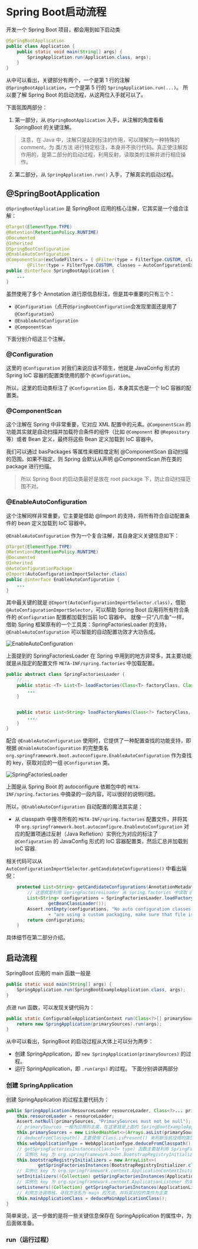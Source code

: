 # Spring Boot启动流程
开发一个 Spring Boot 项目，都会用到如下启动类
```java
@SpringBootApplication
public class Application {
    public static void main(String[] args) {
        SpringApplication.run(Application.class, args);
    }
}
```

从中可以看出，关键部分有两个，一个是第 1 行的注解 `@SpringBootApplication`，一个是第 5 行的 `SpringApplication.run(...)`。
所以要了解 Spring Boot 的启动流程，从这两位入手就可以了。

下面氛围两部分：
1. 第一部分，从 `@SpringBootApplication` 入手，从注解的角度看看 SpringBoot 的关键注解。
> 注意，在 Java 中，注解只是起到标注的作用，可以理解为一种特殊的 comment，为 类/方法 进行特定标注，本身并不执行代码。真正使注解起作用的，是第二部分的启动过程，利用反射，读取类的注解并进行相应操作。
2. 第二部分，从 `SpringApplication.run()` 入手，了解真实的启动过程。
## @SpringBootApplication
`@SpringBootApplication` 是 SpringBoot 应用的核心注解，它其实是一个组合注解：
```java
@Target(ElementType.TYPE)
@Retention(RetentionPolicy.RUNTIME)
@Documented
@Inherited
@SpringBootConfiguration
@EnableAutoConfiguration
@ComponentScan(excludeFilters = { @Filter(type = FilterType.CUSTOM, classes = TypeExcludeFilter.class),
		@Filter(type = FilterType.CUSTOM, classes = AutoConfigurationExcludeFilter.class) })
public @interface SpringBootApplication {
    ...
}
```
虽然使用了多个 Annotation 进行原信息标注，但是其中重要的只有三个：
* `@Configuration`（点开`@SpringBootConfiguration`会发现里面还是用了`@Configuration`）
* `@EnableAutoConfiguration`
* `@ComponentScan`

下面分别介绍这三个注解。

### @Configuration
这里的 `@Configuration` 对我们来说应该不陌生，他就是 JavaConfig 形式的 Spring IoC 容器的配置类使用的那个 `@Configuration`。

所以，这里的启动类标注了 `@Configuration` 后，本身其实也是一个 IoC 容器的配置类。

### @ComponentScan
这个注解在 Spring 中非常重要，它对应 XML 配置中的元素。`@ComponentScan` 的功能其实就是自动扫描并加载符合条件的组件（比如 `@Component` 和 `@Repository` 等）或者 Bean 定义，最终将这些 Bean 定义加载到 IoC 容器中。

我们可以通过 basPackages 等属性来细粒度定制 @ComponentScan 自动扫描的范围。如果不指定，则 Spring 会默认从声明 @ComponentScan 所在类的 package 进行扫描。

> 所以 Spring Boot 的启动类最好是放在 root package 下，防止自动扫描范围不对。

### @EnableAutoConfiguration
这个注解同样非常重要，它主要是借助 @Import 的支持，将所有符合自动配置条件的 bean 定义加载到 IoC 容器中。

`@EnableAutoConfiguration` 作为一个复合注解，其自身定义关键信息如下：
```java
@Target(ElementType.TYPE)
@Retention(RetentionPolicy.RUNTIME)
@Documented
@Inherited
@AutoConfigurationPackage
@Import(AutoConfigurationImportSelector.class)
public @interface EnableAutoConfiguration {
    ...
}
```
其中最关键的就是 `@Import(AutoConfigurationImportSelector.class)`，借助 `@AutoConfigurationImportSelector`，可以帮助 Spring Boot 应用将所有符合条件的 `@Configuration` 配置都加载到当前 IoC 容器中。
就像一只“八爪鱼”一样，借助 Spring 框架原有的一个工具类：SpringFactoriesLoader 的支持，`@EnableAutoConfiguration` 可以智能的自动配置功效才大功告成。

![EnableAutoConfiguration](./enableautoconfiguration.png)

上面提到的 SpringFactoriesLoader 在 Spring 中用到的地方非常多，其主要功能就是从指定的配置文件 `META-INF/spring.factories` 中加载配置。
```java
public abstract class SpringFactoriesLoader {
    //...
    public static <T> List<T> loadFactories(Class<T> factoryClass, ClassLoader classLoader) {
        ...
    }


    public static List<String> loadFactoryNames(Class<?> factoryClass, ClassLoader classLoader) {
        ....
    }
}
```
配合 `@EnableAutoConfiguration` 使用时，它提供了一种配置查找的功能支持，即根据 `@EnableAutoConfiguration` 的完整类名 `org.springframework.boot.autoconfigure.EnableAutoConfiguration` 作为查找的 key，获取对应的一组 `@Configuration` 类。

![SpringFactoriesLoader](./spring-factories-loader.jpeg)

上图是从 Spring Boot 的 autoconfigure 依赖包中的 `META-INF/spring.factories` 中摘录的一段内容，可以很好的说明问题。

所以，`@EnableAutoConfiguration` 自动配置的魔法其实是：
* 从 classpath 中搜寻所有的 `META-INF/spring.factories` 配置文件，并将其中 `org.springframework.boot.autoconfigure.EnableutoConfiguration` 对应的配置项通过反射（Java Refletion）实例化为对应的标注了 `@Configuration` 的 JavaConfig 形式的 IoC 容器配置类，然后汇总并加载到 IoC 容器.

相关代码可以从 `AutoConfigurationImportSelector.getCandidateConfigurations()` 中看出端倪：
```java
	protected List<String> getCandidateConfigurations(AnnotationMetadata metadata, AnnotationAttributes attributes) {
        // 这里就是利用 SpringFactoiresLoader 从 spring.factories 中读取 @EnableAutoConfiguration 的类
		List<String> configurations = SpringFactoriesLoader.loadFactoryNames(getSpringFactoriesLoaderFactoryClass(),
				getBeanClassLoader());
		Assert.notEmpty(configurations, "No auto configuration classes found in META-INF/spring.factories. If you "
				+ "are using a custom packaging, make sure that file is correct.");
		return configurations;
	}
```
具体细节在第二部分介绍。

## 启动流程
SpringBoot 应用的 main 函数一般是
```java
public static void main(String[] args) {
    SpringApplication.run(SpringBootExampleApplication.class, args);
}
```
点进 run 函数，可以发现关键代码为：
```java
public static ConfigurableApplicationContext run(Class<?>[] primarySources, String[] args) {
    return new SpringApplication(primarySources).run(args);
}
```
从中可以看出，SpringBoot 的启动过程从大体上可以分为两步：
* 创建 SpringApplication，即 `new SpringApplication(primarySources)` 的过程。
* 运行 SpringApplication，即 `.run(args)` 的过程。
下面分别讲讲两部分
### 创建 SpringApplication
创建 SpringApplication 的过程主要代码为：
```java
public SpringApplication(ResourceLoader resourceLoader, Class<?>... primarySources) {
    this.resourceLoader = resourceLoader;
    Assert.notNull(primarySources, "PrimarySources must not be null");
    // primarySources 一般为应用的主类，在这里就是上面的 SpringBootExampleApplication 类
    this.primarySources = new LinkedHashSet<>(Arrays.asList(primarySources));
    // deduceFromClasspath() 主要使用 Class.isPresent() 来判断当前应用的类型（Reactive 还是 Servlet）
    this.webApplicationType = WebApplicationType.deduceFromClasspath();
    // getSpringFactoriesInstances(Class<T> type) 函数主要是利用 SpringFactoriesLoader 去 META-INF/spring.factories 中寻找 key 为 type 的类，并对其实例化
    // 实例化 key 为 org.springframework.boot.BootstrapRegistryInitializer 的类
    this.bootstrapRegistryInitializers = new ArrayList<>(
            getSpringFactoriesInstances(BootstrapRegistryInitializer.class));
    // 实例化 key 为 org.springframework.context.ApplicationContextInitializer 的类
    setInitializers((Collection) getSpringFactoriesInstances(ApplicationContextInitializer.class));
    // 实例化 key 为 org.springframework.context.ApplicationListener 的类
    setListeners((Collection) getSpringFactoriesInstances(ApplicationListener.class));
    // 利用方法调用栈，寻找方法名为 main 的方法，并将其对应的类作为主类
    this.mainApplicationClass = deduceMainApplicationClass();
}
```
简单来说，这一步做的是将一些关键信息保存在 SpringApplication 的属性中，为后面做准备。

### run（运行过程）
